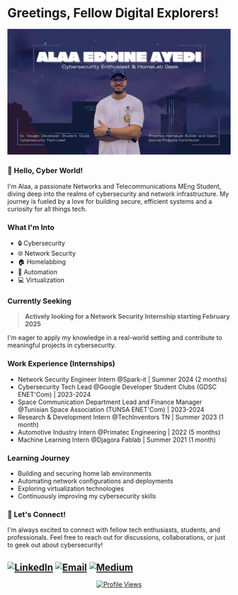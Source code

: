 # Greetings, Fellow Digital Explorers!

![Alt text](Cybersecurity_Enthusiast.png)

### 👋 Hello, Cyber World!

I'm Alaa, a passionate Networks and Telecommunications MEng Student, diving deep into the realms of cybersecurity and network infrastructure. My journey is fueled by a love for building secure, efficient systems and a curiosity for all things tech.

### What I'm Into

- 🔒 Cybersecurity
- 🌐 Network Security
- 🏠 Homelabbing
- 🤖 Automation
- 💻 Virtualization

### Currently Seeking

> **Actively looking for a Network Security Internship starting February 2025**

I'm eager to apply my knowledge in a real-world setting and contribute to meaningful projects in cybersecurity.

### Work Experience (Internships)

- Network Security Engineer Intern @Spark-it | Summer 2024 (2 months)
- Cybersecurity Tech Lead @Google Developer Student Clubs (GDSC ENET'Com) | 2023-2024
- Space Communication Department Lead and Finance Manager @Tunisian Space Association (TUNSA ENET'Com) | 2023-2024
- Research & Development Intern @TechInventors TN | Summer 2023 (1 month)
- Automotive Industry Intern @Primatec Engineering | 2022 (5 months)
- Machine Learning Intern @Djagora Fablab | Summer 2021 (1 month)
  
### Learning Journey

- Building and securing home lab environments
- Automating network configurations and deployments
- Exploring virtualization technologies
- Continuously improving my cybersecurity skills

### 🤝 Let's Connect!

I'm always excited to connect with fellow tech enthusiasts, students, and professionals. Feel free to reach out for discussions, collaborations, or just to geek out about cybersecurity!

[![LinkedIn](https://img.shields.io/badge/LinkedIn-0077B5?style=for-the-badge&logo=linkedin&logoColor=white)](https://linkedin.com/in/alaaeddineayedi)
[![Email](https://img.shields.io/badge/Email-D14836?style=for-the-badge&logo=gmail&logoColor=white)](mailto:alaa.ayedi.personal@google.com)
[![Medium](https://img.shields.io/badge/Medium-12100E?style=for-the-badge&logo=medium&logoColor=white)](https://medium.com/@alaayedi090)
---

<div align="center">
  
[![Profile Views](https://komarev.com/ghpvc/?username=YOUR_GITHUB_USERNAME&color=brightgreen&style=flat-square&label=Profile+Visitors)](https://github.com/YOUR_GITHUB_USERNAME)

</div>
